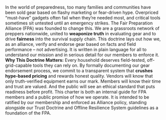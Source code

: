 In the world of preparedness, too many families and communities have been sold gear based on flashy marketing or fear-driven hype. Overpriced “must-have” gadgets often fail when they’re needed most, and critical tools sometimes sit untested until an emergency strikes. The Fair Preparation Alliance (FPA) was founded to change this. We are a grassroots network of preppers nationwide, united to **weaponize truth** in evaluating gear and to drive **fairness** into the survival supply chain. This doctrine lays out how we, as an alliance, verify and endorse gear based on facts and field performance – not advertising. It is written in plain language for all to understand our mission and in serious detail for our members to enforce it.  
**Why This Doctrine Matters:** Every household deserves field-tested, off-grid-capable tools they can rely on. By formally documenting our gear endorsement process, we commit to a transparent system that **crushes hype-based pricing** and rewards honest quality. Vendors will know that only truth-verified equipment earns our mark. Members will know their time and trust are valued. And the public will see an ethical standard that puts readiness before profit. This charter is both an internal guide for FPA members and a public promise of how we operate. It is intended to be ratified by our membership and enforced as Alliance policy, standing alongside our Trust Doctrine and Offline Resilience System guidelines as a foundation of the FPA.